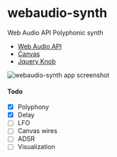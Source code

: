 # webaudio-synth
Web Audio API Polyphonic synth


* [Web Audio API](https://developer.mozilla.org/ru/docs/Web/API/Web_Audio_API)
* [Canvas](https://developer.mozilla.org/ru/docs/Web/API/Canvas_API)
* [Jquery Knob](https://github.com/aterrien/jQuery-Knob)


![webaudio-synth app screenshot](https://image.ibb.co/eR8u4F/webaudio_synth.jpg)



#### Todo
- [x] Polyphony
- [x] Delay
- [ ] LFO
- [ ] Canvas wires
- [ ] ADSR
- [ ] Visualization 